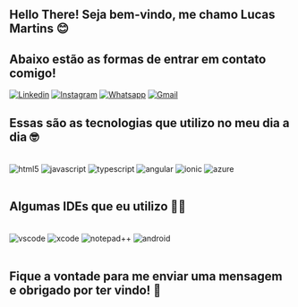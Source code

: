 ## Hello There! Seja bem-vindo, me chamo Lucas Martins 😊

## Abaixo estão as formas de entrar em contato comigo!

[![Linkedin](https://img.shields.io/badge/LinkedIn-0077B5?style=for-the-badge&logo=linkedin&logoColor=white)](https://www.linkedin.com/in/lucas-martins-254a88106/)
[![Instagram](https://img.shields.io/badge/Instagram-E4405F?style=for-the-badge&logo=instagram&logoColor=white)](https://www.instagram.com/lmartinsoficial/)
[![Whatsapp](https://img.shields.io/badge/WhatsApp-25D366?style=for-the-badge&logo=whatsapp&logoColor=white)](https://wa.me/5547996351843)
[![Gmail](https://img.shields.io/badge/Gmail-D14836?style=for-the-badge&logo=gmail&logoColor=white)](mailto:lucas.martinsoft@gmail.com)


## Essas são as tecnologias que utilizo no meu dia a dia 🤓

<div style="display: inlne_block"></br>
<img align="center" alt="html5" src="https://img.shields.io/badge/HTML5-E34F26?style=for-the-badge&logo=html5&logoColor=white" />
<img align="center" alt="javascript" src="https://img.shields.io/badge/JavaScript-323330?style=for-the-badge&logo=javascript&logoColor=F7DF1E" />
<img align="center" alt="typescript" src="https://img.shields.io/badge/TypeScript-007ACC?style=for-the-badge&logo=typescript&logoColor=white" />
<img align="center" alt="angular" src="https://img.shields.io/badge/Angular-DD0031?style=for-the-badge&logo=angular&logoColor=white" />
<img align="center" alt="ionic" src="https://img.shields.io/badge/Ionic-3880FF?style=for-the-badge&logo=ionic&logoColor=white" />
<img align="center" alt="azure" src="https://img.shields.io/badge/Azure_DevOps-0078D7?style=for-the-badge&logo=azure-devops&logoColor=white" />
</div>
</br>

## Algumas IDEs que eu utilizo 👩‍💻

<div style="display: inlne_block"></br>
<img align="center" alt="vscode" src="https://img.shields.io/badge/Visual_Studio_Code-0078D4?style=for-the-badge&logo=visual%20studio%20code&logoColor=white" />
<img align="center" alt="xcode" src="https://img.shields.io/badge/Xcode-007ACC?style=for-the-badge&logo=Xcode&logoColor=white" />
<img align="center" alt="notepad++" src="https://img.shields.io/badge/Notepad++-90E59A.svg?style=for-the-badge&logo=notepad%2B%2B&logoColor=black" />
<img align="center" alt="android" src="https://img.shields.io/badge/Android_Studio-3DDC84?style=for-the-badge&logo=android-studio&logoColor=white" />
</div>
</br>


## Fique a vontade para me enviar uma mensagem e obrigado por ter vindo! 🖖
